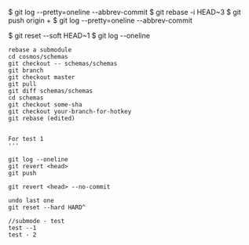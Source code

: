 $ git log --pretty=oneline --abbrev-commit
$ git rebase -i HEAD~3
$ git push origin +<name of branch>
$ git log --pretty=oneline --abbrev-commit

$ git reset --soft HEAD~1
$ git log --oneline

```
rebase a submodule
cd cosmos/schemas
git checkout -- schemas/schemas
git branch
git checkout master
git pull
git diff schemas/schemas
cd schemas
git checkout some-sha
git checkout your-branch-for-hotkey
git rebase (edited) 


```

```
For test 1
'''

git log --oneline
git revert <head>
git push

git revert <head> --no-commit

undo last one
git reset --hard HARD^

//submode - test
test --1
test - 2
